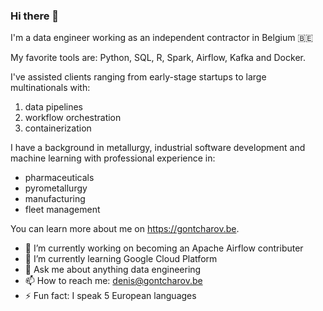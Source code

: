 ### Hi there 👋

I'm a data engineer working as an independent contractor in Belgium 🇧🇪

My favorite tools are: Python, SQL, R, Spark, Airflow, Kafka and Docker.

I've assisted clients ranging from early-stage startups to large multinationals with:

1. data pipelines
2. workflow orchestration
3. containerization

I have a background in metallurgy, industrial software development and machine learning with professional experience in:

* pharmaceuticals
* pyrometallurgy
* manufacturing
* fleet management

You can learn more about me on https://gontcharov.be.

- 🔭 I’m currently working on becoming an Apache Airflow contributer
- 🌱 I’m currently learning Google Cloud Platform
- 💬 Ask me about anything data engineering
- 📫 How to reach me: denis@gontcharov.be
- ⚡ Fun fact: I speak 5 European languages
